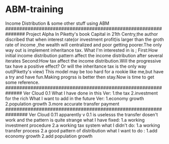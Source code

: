 # ABM-training
Income Distribution &amp; some other stuff using ABM
###############################################################
Project Alpha
In Piketty's book Capital in 21th Centry,the author discribed that when interest rate(or investment profit)is larger than the groth rate of income ,the wealth will centralized and poor getting poorer.The only way out is implement inheritance tax.
What I'm interested in is ;
First:How initial income distribution pattern affect the income distribution after several iterates
Second:How tax affect the income distribution.Will the progressive tax have a positive effect? Or will the inheritance tax is the only way out(Piketty's view)
This model may be too hard for a rookie like me,but have a try and have fun.Making progrss is better then stay.Now is time to get some reference.
##############################################################
Ver Cloud 0.1
What I have done in this Ver:
1.the tax
2.investment for the rich
What I want to add in the future Ver:
1.economy growth
2.population growth
3.more accurate transfer payment 
################################################################
Ver Cloud 0.11
apparently v 0.1 is uselesss
the transfer dosen't work and the pattern is quite strange 
what I have fixed:
1.a working investment procedure
2.a working tax system
what I didn't do:
1.a working transfer process
2.a good pattern of distribution
what I want to do :
1.add economy growth
2.add population growth
